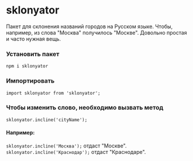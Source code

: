 # sklonyator
Пакет для склонения названий городов на Русском языке. 
Чтобы, например, из слова "Москва" получилось "Москве". Довольно 
простая и часто нужная вещь.

### Установить пакет
`npm i sklonyator`

### Импортировать
`import sklonyator from 'sklonyator';`

### Чтобы изменить слово, необходимо вызвать метод
`sklonyator.incline('cityName');`

#### Например:
`sklonyator.incline('Москва');`
отдаст "Москве".
`sklonyator.incline('Краснодар');`
отдаст "Краснодаре".
